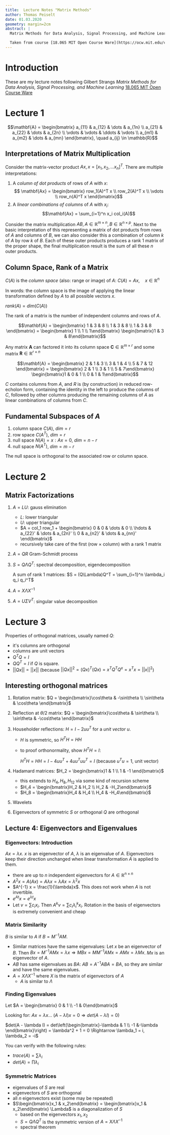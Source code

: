 ```yaml
---
title:  Lecture Notes "Matrix Methods"
author: Thomas Peiselt
date: 01.03.2020
geometry: margin=2cm
abstract: |
  Matrix Methods for Data Analysis, Signal Processing, and Machine Learning (Gilbert Strang)

  Taken from course [18.065 MIT Open Course Ware](https://ocw.mit.edu/courses/mathematics/18-065-matrix-methods-in-data-analysis-signal-processing-and-machine-learning-spring-2018/index.htm)
---
```


# Introduction

These are my lecture notes following Gilbert Strangs _Matrix Methods for Data
Analysis, Signal Processing, and Machine Learning_ [18.065 MIT Open Course Ware](
https://ocw.mit.edu/courses/mathematics/18-065-matrix-methods-in-data-analysis-signal-processing-and-machine-learning-spring-2018/index.htm)

# Lecture 1

$$\mathbf{A} = \begin{bmatrix} a_{11} & a_{12} & \dots  & a_{1n} \\
		                 a_{21} & a_{22} & \dots  & a_{2n} \\
						 \vdots & \vdots & \ddots  & \vdots \\
		                 a_{m1} & a_{m2} & \dots  & a_{mn}
\end{bmatrix}, \quad a_{ij} \in \mathbb{R}$$

## Interpretations of Matrix Multiplication

Consider the matrix-vector product $Ax, x = [x_1, x_2, \dots x_n]^T$. There are multiple interpretations:

1. A _column of dot products_ of rows of $A$ with $x$:
$$ \mathbf{Ax} = \begin{bmatrix}
  row_1(A)^T x \\
  row_2(A)^T x \\
  \vdots \\
  row_n(A)^T x
\end{bmatrix}$$
2. A _linear combinations of columns_ of $A$ with $x_i$:
$$\mathbf{Ax} = \sum_{i=1}^n x_i col_i(A)$$

Consider the matrix multiplication $AB, A \in \mathbb{R}^{m \times n}, B \in \mathbb{R}^{n \times p}$.
Next to the basic interpretation of this
representing a matrix of dot products from rows of $A$ and columns of $B$, we
can also consider this a combination of column $k$ of $A$ by row $k$ of $B$.
Each of these outer products produces a rank 1 matrix of the proper shape, the
final multiplication result is the sum of all these $n$ outer products.


## Column Space, Rank of a Matrix

$C(A)$ is the _column space_ (also: range or image) of $A$: $C(A) = Ax, \quad x \in \mathbb{R}^n$
   
In words: the column space is the image of applying the linear transformation
defined by $A$ to all possible vectors $x$.

$rank(A) = dim(C(A))$

The rank of a matrix is the number of independent columns and rows of $A$.

$$\mathbf{A}
= \begin{bmatrix}
	1 & 3 & 8 \\
	1 & 3 & 8 \\
	1 & 3 & 8 
\end{bmatrix}
=  \begin{bmatrix} 1 \\ 1 \\ 1\end{bmatrix} \begin{bmatrix}1 & 3 & 8\end{bmatrix}$$ 

Any matrix $\mathbf{A}$ can factored it into its column space $\mathbf{C}
\in \mathbb{R}^{m \times r}$ and some matrix $\mathbf{R} \in \mathbb{R}^{r
\times n}$ 

$$\mathbf{A}
= \begin{bmatrix}
	2 & 1 & 3 \\
	3 & 1 & 4 \\
	5 & 7 & 12 
\end{bmatrix}
=  \begin{bmatrix} 2 & 1 \\ 3 & 1 \\ 5 & 7\end{bmatrix}
	\begin{bmatrix}1 & 0 & 1 \\ 0 & 1 & 1\end{bmatrix}$$ 

$C$ contains columns from $A$, and $R$ is (by construction) in reduced
row-echolon form, containing the identity in the left to produce the columns of
$C$, followed by other columns producing the remaining columns of $A$ as linear
combinations of columns from $C$.

## Fundamental Subspaces of $A$

1. column space $C(A)$, $dim = r$
2. row space $C(A^T)$, $dim = r$
3. null space $N(A) = x: Ax = 0$, $dim = n - r$
4. null space $N(A^T)$, $dim = m - r$

The null space is orthogonal to the associated row or column space.

# Lecture 2

## Matrix Factorizations

1. $A = LU$: gauss elimination
   - $L$: lower triangular
   - $U$: upper triangular
   - $A = col_1 row_1 + \begin{bmatrix} 0 & 0 & \dots & 0 
   \\ \hdots & a_{22}' & \dots & a_{2n}' 
   \\ 0  & a_{n2}' & \dots & a_{nn}' \end{bmatrix}$
   - recursively take care of the first (row $\times$ column) with a rank 1 matrix
2. $A = QR$ Gram-Schmidt process
3. $S = Q\Lambda Q^T$: spectral decomposition, eigendecomposition

   A sum of rank $1$ matrices: $S = (Q\Lambda)Q^T = \sum_{i=1}^n \lambda_i q_i q_i^T$
4. $A = X\Lambda X^{-1}$ 
5. $A = U\Sigma V^T$: singular value decomposition

# Lecture 3

Properties of orthogonal matrices, usually named $Q$:

- it's columns are orthogonal
- columns are unit vectors
- $Q^TQ = I$
- $QQ^T = I$ if $Q$ is square.
- $||Qx|| = ||x||$ (because $||Qx||^2 = (Qx)^T(Qx) = x^TQ^TQ^x = x^Tx = ||x||^2$)

## Interesting orthogonal matrices

1. Rotation matrix: $Q = \begin{bmatrix}\cos\theta & -\sin\theta \\ \sin\theta & \cos\theta \end{bmatrix}$

1. Reflection at $\theta/2$ matrix: $Q = \begin{bmatrix}\cos\theta & \sin\theta \\ \sin\theta & -\cos\theta \end{bmatrix}$ 

1. Householder reflections: $H = I - 2uu^T$ for a _unit vector_ $u$.
   - $H$ is symmetric, so $H^TH = HH$
   - to proof orthonormality, show $H^TH = I$:

     $H^TH = HH = I - 4uu^T + 4uu^Tuu^T = I$ (because $u^Tu = 1$, unit vector)
1. Hadamard matrices: $H_2 = \begin{bmatrix}1 & 1 \\ 1 & -1 \end{bmatrix}$
   - this extends to $H_4, H_8, H_{12}$ via some kind of recursion scheme
   - $H_4 = \begin{bmatrix}H_2 & H_2 \\ H_2 & -H_2\end{bmatrix}$
   - $H_8 = \begin{bmatrix}H_4 & H_4 \\ H_4 & -H_4\end{bmatrix}$
1. Wavelets
1. Eigenvectors of symmetric $S$ or orthogonal $Q$ are orthogonal

## Lecture 4: Eigenvectors and Eigenvalues

### Eigenvectors: Introduction

$Ax = \lambda x$. $x$ is an eigenvector of $A$, $\lambda$ is an eigenvalue of $A$.
Eigenvectors keep their direction unchanged when linear
transformation $A$ is applied to them.

- there are up to $n$ independent eigenvectors for $A \in \mathbb{R}^{n \times n}$
- $A^2x = A(Ax) = A\lambda x = \lambda Ax = \lambda^2 x$
- $A^{-1} x = \frac{1}{\lambda}x$. This does not work when $A$ is not invertible.
- $e^{At}x = e^{\lambda t}x$
- Let $v = \sum c_i x_i$. Then $A^k v = \sum c_i \lambda_i^k x_i$.
  Rotation in the basis of eigenvectors is extremely convenient and cheap

### Matrix Similarity

$B$ is similar to $A$ if $B = M^{-1}AM$.

-  Similar matrices have the same eigenvalues: Let $x$ be an eigenvector of
   $B$. Then $Bx = M^{-1}AMx = \lambda x \Rightarrow MBx = MM^{-1}AMx = AMx = \lambda Mx$.
   $Mx$ is an eigenvector of $A$.
- $AB$ has same eigenvalues as $BA$: $AB = A^{-1}ABA = BA$, so they are similar
  and have the same eigenvalues.
- $A = X\Lambda X^{-1}$ where $X$ is the matrix of eigenvectors of $A$
  - $A$ is similar to $\Lambda$

### Finding Eigenvalues

Let $A = \begin{bmatrix} 0 & 1 \\ -1 & 0\end{bmatrix}$

Looking for: $Ax = \lambda x$... $(A - \lambda I)x = 0 \Rightarrow det(A-\lambda I) = 0)$

$det(A - \lambda I) = det\left(\begin{bmatrix}-\lambda & 1 \\ -1 &-\lambda \end{bmatrix}\right) = \lambda^2 + 1 = 0
\Rightarrow \lambda_1 = i, \lambda_2 = -i$

You can verify with the following rules:

- $trace(A) = \sum \lambda_i$
- $det(A) = \prod \lambda_i$

### Symmetric Matrices

- eigenvalues of $S$ are real
- eigenvectors of $S$ are orthogonal
- all $n$ eigenvectors exist (some may be repeated)
- $S\begin{bmatrix}x_1 & x_2\end{bmatrix} = \begin{bmatrix}x_1 & x_2\end{bmatrix} \Lambda$ 
  is a diagonalization of $S$ 
  - based on the eigenvectors $x_1, x_2$
  - $S = Q\Lambda Q^T$ is the symmetric version of $A = X\Lambda X^{-1}$
  - spectral theorem
